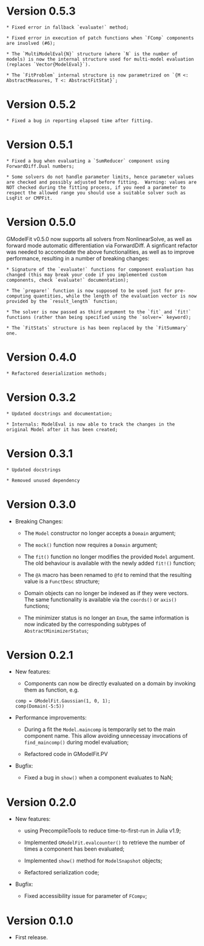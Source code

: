 # Version 0.5.3
	* Fixed error in fallback `evaluate!` method;

	* Fixed error in execution of patch functions when `FComp` components are involved (#6);

	* The `MultiModelEval{N}` structure (where `N` is the number of models) is now the internal structure used for multi-model evaluation (replaces `Vector{ModelEval}`).

	* The `FitProblem` internal structure is now parametrized on `{M <: AbstractMeasures, T <: AbstractFitStat}`;

# Version 0.5.2
	* Fixed a bug in reporting elapsed time after fitting.

# Version 0.5.1
	* Fixed a bug when evaluating a `SumReducer` component using ForwardDiff.Dual numbers;

	* Some solvers do not handle parameter limits, hence parameter values are checked and possibly adjusted before fitting.  Warning: values are NOT checked during the fitting process, if you need a parameter to respect the allowed range you should use a suitable solver such as LsqFit or CMPFit.

# Version 0.5.0
GModelFit v0.5.0 now supports all solvers from NonlinearSolve, as well as forward mode automatic differentiation via ForwardDiff.
A signficant refactor was needed to accomodate the above functionalities, as well as to improve performance, resulting in a number of breaking changes:

    * Signature of the `evaluate!` functions for component evaluation has changed (this may break your code if you implemented custom components, check `evaluate!` documentation);

    * The `prepare!` function is now supposed to be used just for pre-computing quantities, while the length of the evaluation vector is now provided by the `result_length` function;

	* The solver is now passed as third argument to the `fit` and `fit!` functions (rather than being specified using the `solver=` keyword);

	* The `FitStats` structure is has been replaced by the `FitSummary` one.

# Version 0.4.0
    * Refactored deserialization methods;

# Version 0.3.2
    * Updated docstrings and documentation;

	* Internals: ModelEval is now able to track the changes in the original Model after it has been created;


# Version 0.3.1
    * Updated docstrings

    * Removed unused dependency


# Version 0.3.0
- Breaking Changes:
    * The `Model` constructor no longer accepts a `Domain` argument;

    * The `mock()` function now requires a `Domain` argument;

    * The `fit()` function no longer modifies the provided `Model` argument. The old behaviour is available with the newly added `fit!()` function;

    * The `@λ` macro has been renamed to `@fd` to remind that the resulting value is a `FunctDesc` structure;

    * Domain objects can no longer be indexed as if they were vectors.  The same functionality is available via the `coords()` or `axis()` functions;

    * The minimizer status is no longer an `Enum`, the same information is now indicated by the corresponding subtypes of `AbstractMinimizerStatus`;


# Version 0.2.1

- New features:
    * Components can now be directly evaluated on a domain by invoking them as function, e.g.
    ```
    comp = GModelFit.Gaussian(1, 0, 1);
    comp(Domain(-5:5))
    ```

- Performance improvements:
    * During a fit the `Model.maincomp` is temporarily set to the main component name.  This allow avoiding unnecessay invocations of `find_maincomp()` during model evaluation;

    * Refactored code in GModelFit.PV


- Bugfix:
    * Fixed a bug in `show()` when a component evaluates to NaN;


# Version 0.2.0

- New features:
    * using PrecompileTools to reduce time-to-first-run in Julia v1.9;

    * Implemented `GModelFit.evalcounter()` to retrieve the number of times a component has been evaluated;

    * Implemented `show()` method for `ModelSnapshot` objects;

    * Refactored serialization code;

- Bugfix:
    * Fixed accessibility issue for parameter of `FCompv`;


# Version 0.1.0
- First release.
